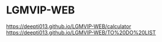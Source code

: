# LGMVIP-WEB
https://deepti013.github.io/LGMVIP-WEB/calculator
https://deepti013.github.io/LGMVIP-WEB/TO%20DO%20LIST
